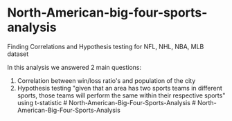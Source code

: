 # North-American-big-four-sports-analysis
Finding Correlations and Hypothesis testing for NFL, NHL, NBA, MLB dataset  
  
In this analysis we answered 2 main questions:    
1) Correlation between win/loss ratio's and population of the city  
2) Hypothesis testing "given that an area has two sports teams in different sports, those teams will perform the same within their respective sports" using t-statistic
#   N o r t h - A m e r i c a n - B i g - F o u r - S p o r t s - A n a l y s i s  
 #   N o r t h - A m e r i c a n - B i g - F o u r - S p o r t s - A n a l y s i s  
 